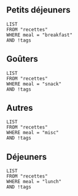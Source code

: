 ## Petits déjeuners

```dataview
LIST
FROM "recettes"
WHERE meal = "breakfast"
AND !tags
```

## Goûters

```dataview
LIST
FROM "recettes"
WHERE meal = "snack"
AND !tags
```

## Autres

```dataview
LIST
FROM "recettes"
WHERE meal = "misc"
AND !tags
```

## Déjeuners

```dataview
LIST
FROM "recettes"
WHERE meal = "lunch"
AND !tags
```
